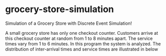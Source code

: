 # grocery-store-simulation

Simulation of a Grocery Store with Discrete Event Simulation!

A small grocery store has only one checkout counter. Customers arrive at this checkout counter at random from 1 to 8 minutes apart. The service times vary from 1 to 6 minutes. In this program the system is analyzed. The distribution of inter-arrival times and service times are illustrated in below

